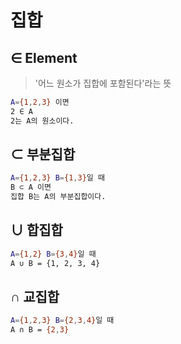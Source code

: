 # 집합

## ∈ Element

> '어느 원소가 집합에 포함된다'라는 뜻

```sh
A={1,2,3} 이면
2 ∈ A
2는 A의 원소이다.
```

## ⊂ 부분집합

```sh
A={1,2,3} B={1,3}일 때
B ⊂ A 이면
집합 B는 A의 부분집합이다.
```

## ∪ 합집합

```sh
A={1,2} B={3,4}일 때
A ∪ B = {1, 2, 3, 4}
```

## ∩ 교집합

```sh
A={1,2,3} B={2,3,4}일 때
A ∩ B = {2,3}
```
